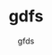---
layout: post
title: "gdfs"
link: fgfdsg
author: gfds
published_date: gdfs
description: "gdfs"
language: gfd
categories: "Liens"
tags: "fd"
og-tags: "gdfs"
permalink: /:categories/:year/:month/:day/:title/
---